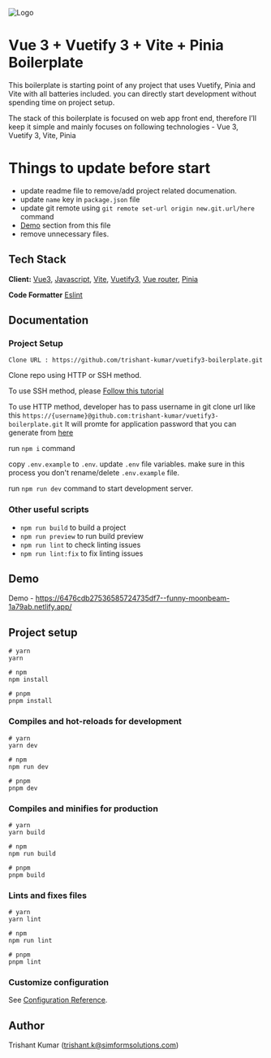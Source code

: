 ![Logo](https://www.simform.com/wp-content/uploads/2022/12/logo.svg)

# Vue 3 + Vuetify 3 + Vite + Pinia Boilerplate

This boilerplate is starting point of any project that uses Vuetify, Pinia and Vite with all batteries included. you can directly start development without spending time on project setup.

The stack of this boilerplate is focused on web app front end, therefore I’ll keep it simple and mainly focuses on following technologies - Vue 3, Vuetify 3, Vite, Pinia

# Things to update before start

- update readme file to remove/add project related documenation.
- update `name` key in `package.json` file
- update git remote using `git remote set-url origin new.git.url/here` command
- [Demo](#demo) section from this file
- remove unnecessary files.

## Tech Stack

**Client:** [Vue3](https://vuejs.org/), [Javascript](https://www.javascript.com/), [Vite](https://vitejs.dev/), [Vuetify3](https://vuetifyjs.com/en/),  [Vue router](https://router.vuejs.org/), [Pinia](https://pinia.vuejs.org/)

**Code Formatter** [Eslint](https://eslint.org/)

## Documentation

### Project Setup

`Clone URL : https://github.com/trishant-kumar/vuetify3-boilerplate.git`

Clone repo using HTTP or SSH method.

To use SSH method, please [Follow this tutorial](https://docs.github.com/en/authentication/connecting-to-github-with-ssh)

To use HTTP method, developer has to pass username in git clone url like this `https://{username}@github.com:trishant-kumar/vuetify3-boilerplate.git`
It will promte for application password that you can generate from [here](https://github.com/settings/tokens)

run `npm i` command

copy `.env.example` to `.env`. update `.env` file variables. make sure in this process you don't rename/delete `.env.example` file.

run `npm run dev` command to start development server.

### Other useful scripts

- `npm run build` to build a project
- `npm run preview` to run build preview
- `npm run lint` to check linting issues
- `npm run lint:fix` to fix linting issues

## Demo

Demo - https://6476cdb27536585724735df7--funny-moonbeam-1a79ab.netlify.app/

## Project setup

```
# yarn
yarn

# npm
npm install

# pnpm
pnpm install
```

### Compiles and hot-reloads for development

```
# yarn
yarn dev

# npm
npm run dev

# pnpm
pnpm dev
```

### Compiles and minifies for production

```
# yarn
yarn build

# npm
npm run build

# pnpm
pnpm build
```

### Lints and fixes files

```
# yarn
yarn lint

# npm
npm run lint

# pnpm
pnpm lint
```

### Customize configuration

See [Configuration Reference](https://vitejs.dev/config/).

## Author
Trishant Kumar (trishant.k@simformsolutions.com)
